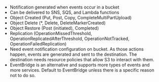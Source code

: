 * Notification generated when events occur in a bucket
* Can be delivered to SNS, SQS, and Lambda functions
* Object Created (Put, Post, Copy, CompleteMultiPartUpload)
* Object Delete (\*, Delete, DeleteMarkerCreated)
* Object Restore (Post (initiated), Completed)
* Replication (OperationMissedThreshold, OperationReplicatedAfterThreshold, OperationNotTracked, OperationFailedReplication)
* Need event notification configuration on bucket. As those actions happen, events are generated and sent to the destination. The destination needs resource policies that allow S3 to interact with them.
* EventBridge is an alternative and supports more types of events and more services. Default to EventBridge unless there is a specific reason not to do so.
